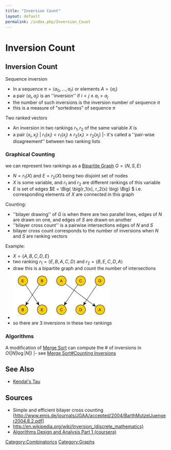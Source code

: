 ```yaml
---
title: "Inversion Count"
layout: default
permalink: /index.php/Inversion_Count
---
```


# Inversion Count

## Inversion Count
Sequence inversion
- In a sequence $\pi = \langle a_0, ..., a_t \rangle$ or elements $A = \{ a_i \}$
- a pair $(a_i, a_j)$ is an ''inversion'' if $i < j \land a_i > a_j$
- the number of such inversions is the inversion number of sequence $\pi$
- this is a measure of "sortedness" of sequence $\pi$

Two ranked vectors
- An inversion in two rankings $r_1, r_2$ of the same variable $X$ is 
- a pair $(x_i, x_j) \ |  \ r_1(x_i) < r_1(x_j) \land r_2(x_i) > r_2(x_j)$ |- it's called a ''pair-wise disagreement'' between two ranking lists 


### Graphical Counting
we can represent two rankings as a [Bipartite Graph](Bipartite_Graph) $G = \langle N, S, E \rangle$ 
- $N = r_1(X)$ and $E = r_2(X)$ being two disjoint set of nodes
- $X$ is some variable, and $r_1$ and $r_2$ are different rankings of this variable
- $E$ is set of edges $E = \Big\{ \big(r_1(x), r_2(x) \big) \Big\} $ i.e. corresponding elements of $X$ are connected in this graph

Counting:
- ''bilayer drawing'' of $G$ is when there are two parallel lines, edges of $N$ are drawn on one, and edges of $S$ are drawn on another
- ''bilayer cross count'' is a pairwise intersections edges of $N$ and $S$
- bilayer cross count corresponds to the number of inversions when $N$ and $S$ are ranking vectors


Example:
- $X = \{ A, B, C, D, E \}$
- two ranking $r_1 = \langle E, B, A, C, D \rangle$ and $r_2 = \langle B, E, C, D, A \rangle$
- draw this is a bipartite graph and count the number of intersections
- <img src="https://raw.githubusercontent.com/alexeygrigorev/wiki-figures/master/ufrt/kddm/inversion-count.png" alt="Image">
- so there are 3 inversions in these two rankings 


### Algorithms
A modification of [Merge Sort](Merge_Sort) can compute the # of inversions in $O(| N| \log |N|)$ |- see [Merge Sort#Counting Inversions](Merge_Sort#Counting_Inversions)


## See Also
- [Kendal's Tau](Kendal's_Tau)

## Sources
- Simple and efficient bilayer cross counting [http://www.emis.de/journals/JGAA/accepted/2004/BarthMutzelJuenger2004.8.2.pdf]
- http://en.wikipedia.org/wiki/Inversion_(discrete_mathematics)
- [Algorithms Design and Analysis Part 1 (coursera)](Algorithms_Design_and_Analysis_Part_1_(coursera))

[Category:Combinatorics](Category_Combinatorics)
[Category:Graphs](Category_Graphs)